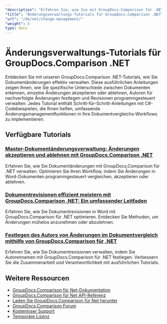 ```yaml
---
"description": "Erfahren Sie, wie Sie mit GroupDocs.Comparison für .NET erkannte Änderungen zwischen Dokumenten abrufen, akzeptieren, ablehnen und bearbeiten."
"title": "Änderungsverwaltungs-Tutorials für GroupDocs.Comparison .NET"
"url": "/de/net/change-management/"
"weight": 5
type: docs
---
```

# Änderungsverwaltungs-Tutorials für GroupDocs.Comparison .NET

Entdecken Sie mit unseren GroupDocs.Comparison .NET-Tutorials, wie Sie Dokumentänderungen effektiv verwalten. Diese ausführlichen Anleitungen zeigen Ihnen, wie Sie spezifische Unterschiede zwischen Dokumenten erkennen, einzelne Änderungen akzeptieren oder ablehnen, Autoren für nachverfolgte Änderungen festlegen und Revisionen programmgesteuert verwalten. Jedes Tutorial enthält Schritt-für-Schritt-Anleitungen mit C#-Codebeispielen, die Ihnen helfen, umfassende Änderungsmanagementfunktionen in Ihre Dokumentvergleichs-Workflows zu implementieren.

## Verfügbare Tutorials

### [Master-Dokumentänderungsverwaltung: Änderungen akzeptieren und ablehnen mit GroupDocs.Comparison .NET](./groupdocs-comparison-net-accept-reject-changes/)
Erfahren Sie, wie Sie Dokumentänderungen mit GroupDocs.Comparison für .NET verwalten. Optimieren Sie Ihren Workflow, indem Sie Änderungen in Word-Dokumenten programmgesteuert vergleichen, akzeptieren oder ablehnen.

### [Dokumentrevisionen effizient meistern mit GroupDocs.Comparison .NET: Ein umfassender Leitfaden](./groupdocs-comparison-net-document-revisions-guide/)
Erfahren Sie, wie Sie Dokumentrevisionen in Word mit GroupDocs.Comparison für .NET optimieren. Entdecken Sie Methoden, um Änderungen mühelos anzunehmen oder abzulehnen.

### [Festlegen des Autors von Änderungen im Dokumentvergleich mithilfe von GroupDocs.Comparison für .NET](./groupdocs-comparison-net-set-author-changes-document-comparison/)
Erfahren Sie, wie Sie Dokumentrevisionen verwalten, indem Sie Autorennamen mit GroupDocs.Comparison für .NET festlegen. Verbessern Sie die Zusammenarbeit und Verantwortlichkeit mit ausführlichen Tutorials.

## Weitere Ressourcen

- [GroupDocs.Comparison für Net-Dokumentation](https://docs.groupdocs.com/comparison/net/)
- [GroupDocs.Comparison für Net API-Referenz](https://reference.groupdocs.com/comparison/net/)
- [Laden Sie GroupDocs.Comparison für Net herunter](https://releases.groupdocs.com/comparison/net/)
- [GroupDocs.Comparison Forum](https://forum.groupdocs.com/c/comparison)
- [Kostenloser Support](https://forum.groupdocs.com/)
- [Temporäre Lizenz](https://purchase.groupdocs.com/temporary-license/)